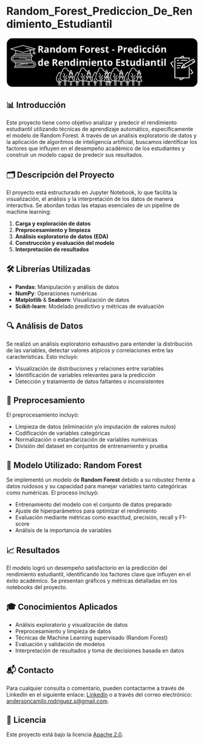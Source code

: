 # Random_Forest_Prediccion_De_Rendimiento_Estudiantil
![](https://raw.githubusercontent.com/Andersoncrs/Random_Forest_Prediccion_De_Rendimiento_Estudiantil/refs/heads/main/Banner_Random_Forest.png)

## 📊 Introducción

Este proyecto tiene como objetivo analizar y predecir el rendimiento estudiantil utilizando técnicas de aprendizaje automático, específicamente el modelo de Random Forest. A través de un análisis exploratorio de datos y la aplicación de algoritmos de inteligencia artificial, buscamos identificar los factores que influyen en el desempeño académico de los estudiantes y construir un modelo capaz de predecir sus resultados.

## 🗂️ Descripción del Proyecto

El proyecto está estructurado en Jupyter Notebook, lo que facilita la visualización, el análisis y la interpretación de los datos de manera interactiva. Se abordan todas las etapas esenciales de un pipeline de machine learning:

1. **Carga y exploración de datos**
2. **Preprocesamiento y limpieza**
3. **Análisis exploratorio de datos (EDA)**
4. **Construcción y evaluación del modelo**
5. **Interpretación de resultados**

## 🛠️ Librerías Utilizadas

- **Pandas**: Manipulación y análisis de datos
- **NumPy**: Operaciones numéricas
- **Matplotlib** & **Seaborn**: Visualización de datos
- **Scikit-learn**: Modelado predictivo y métricas de evaluación

## 🔍 Análisis de Datos

Se realizó un análisis exploratorio exhaustivo para entender la distribución de las variables, detectar valores atípicos y correlaciones entre las características. Esto incluyó:

- Visualización de distribuciones y relaciones entre variables
- Identificación de variables relevantes para la predicción
- Detección y tratamiento de datos faltantes o inconsistentes

## 🧹 Preprocesamiento

El preprocesamiento incluyó:

- Limpieza de datos (eliminación y/o imputación de valores nulos)
- Codificación de variables categóricas
- Normalización o estandarización de variables numéricas
- División del dataset en conjuntos de entrenamiento y prueba

## 🌲 Modelo Utilizado: Random Forest

Se implementó un modelo de **Random Forest** debido a su robustez frente a datos ruidosos y su capacidad para manejar variables tanto categóricas como numéricas. El proceso incluyó:

- Entrenamiento del modelo con el conjunto de datos preparado
- Ajuste de hiperparámetros para optimizar el rendimiento
- Evaluación mediante métricas como exactitud, precisión, recall y F1-score
- Análisis de la importancia de variables

## 📈 Resultados

El modelo logró un desempeño satisfactorio en la predicción del rendimiento estudiantil, identificando los factores clave que influyen en el éxito académico. Se presentan gráficos y métricas detalladas en los notebooks del proyecto.

## 🎓 Conocimientos Aplicados

- Análisis exploratorio y visualización de datos
- Preprocesamiento y limpieza de datos
- Técnicas de Machine Learning supervisado (Random Forest)
- Evaluación y validación de modelos
- Interpretación de resultados y toma de decisiones basada en datos

## 📬 Contacto

Para cualquier consulta o comentario, pueden contactarme a través de LinkedIn en el siguiente enlace: [LinkedIn](www.linkedin.com/in/andersoncrs) o a través del correo electrónico: andersoncamilo.rodriguez.s@gmail.com.

## 📜 Licencia
Este proyecto está bajo la licencia [Apache 2.0](LICENSE).
